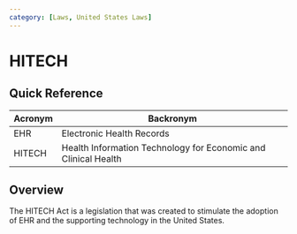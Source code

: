 ```yaml
---
category: [Laws, United States Laws]
---
```


# HITECH

## Quick Reference

| Acronym | Backronym |
| - | - |
| EHR | Electronic Health Records |
| HITECH | Health Information Technology for Economic and Clinical Health |

## Overview

The HITECH Act is a legislation that was created to stimulate the adoption of EHR and the supporting technology in the United States.
